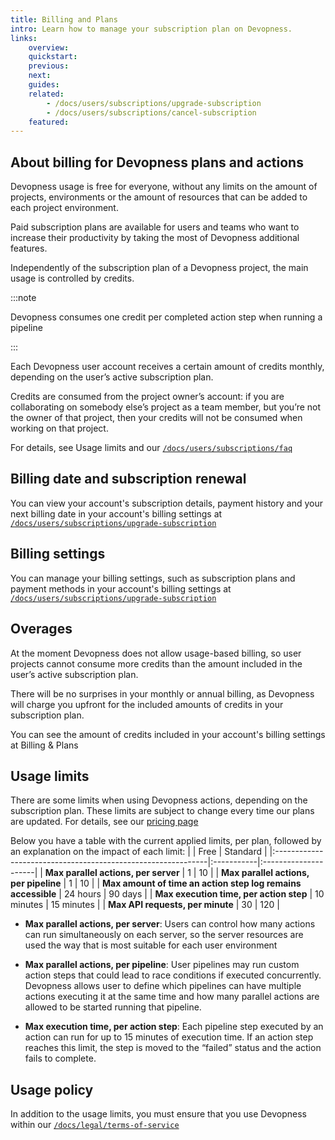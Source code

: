```yaml
---
title: Billing and Plans
intro: Learn how to manage your subscription plan on Devopness.
links:
    overview:
    quickstart:
    previous:
    next:
    guides:
    related:
        - /docs/users/subscriptions/upgrade-subscription
        - /docs/users/subscriptions/cancel-subscription
    featured:
---
```


## About billing for Devopness plans and actions
Devopness usage is free for everyone, without any limits on the amount of projects, environments or the amount of resources that can be added to each project environment.

Paid subscription plans are available for users and teams who want to increase their productivity by taking the most of Devopness additional features.

Independently of the subscription plan of a Devopness project, the main usage is controlled by credits.

:::note

Devopness consumes one credit per completed action step when running a pipeline

:::

Each Devopness user account receives a certain amount of credits monthly, depending on the user’s active subscription plan.

Credits are consumed from the project owner’s account: if you are collaborating on somebody else’s project as a team member, but you’re not the owner of that project, then your credits will not be consumed when working on that project.

For details, see Usage limits and our [`/docs/users/subscriptions/faq`](/docs/users/subscriptions/faq)

## Billing date and subscription renewal
You can view your account's subscription details, payment history and your next billing date in your account's billing settings at [`/docs/users/subscriptions/upgrade-subscription`](/docs/users/subscriptions/upgrade-subscription)

## Billing settings
You can manage your billing settings, such as subscription plans and payment methods in your account's billing settings at [`/docs/users/subscriptions/upgrade-subscription`](/docs/users/subscriptions/upgrade-subscription)

## Overages
At the moment Devopness does not allow usage-based billing, so user projects cannot consume more credits than the amount included in the user’s active subscription plan.

There will be no surprises in your monthly or annual billing, as Devopness will charge you upfront for the included amounts of credits in your subscription plan.

You can see the amount of credits included in your account's billing settings at Billing & Plans 

## Usage limits
There are some limits when using Devopness actions, depending on the subscription plan.
These limits are subject to change every time our plans are updated. For details, see our [pricing page](/pricing)

Below you have a table with the current applied limits, per plan, followed by an explanation on the impact of each limit:
|                                                             | Free       | Standard             |
|:-------------------------------------------------------------|:-----------|:---------------------|
| **Max parallel actions, per server**                         | 1          | 10                   |
| **Max parallel actions, per pipeline**                       | 1          | 10                   |
| **Max amount of time an action step log remains accessible** | 24 hours   | 90 days              |
| **Max execution time, per action step**                      | 10 minutes | 15 minutes           |
| **Max API requests, per minute**                             | 30         | 120                  |

- **Max parallel actions, per server**: Users can control how many actions can run simultaneously on each server, so the server resources are used the way that is most suitable for each user environment

- **Max parallel actions, per pipeline**: User pipelines may run custom action steps that could lead to race conditions if executed concurrently. Devopness allows user to define which pipelines can have multiple actions executing it at the same time and how many parallel actions are allowed to be started running that pipeline.

- **Max execution time, per action step**: Each pipeline step executed by an action can run for up to 15 minutes of execution time. If an action step reaches this limit, the step is moved to the “failed” status and the action fails to complete.

## Usage policy
In addition to the usage limits, you must ensure that you use Devopness within our [`/docs/legal/terms-of-service`](/docs/legal/terms-of-service)
